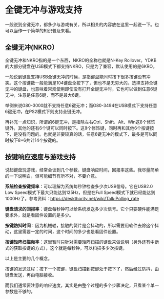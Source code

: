 # 全键无冲与游戏支持

一般说到全键无冲，都多少与游戏有关，所以相关的内容放在这里一起说一下。也可以当作一个简单的知识普及来看。


## 全键无冲(NKRO）

全键无冲和NKRO指的是一个东西，NKRO的全称也就是N-Key Rollover。YDKB的大部分键盘在USB模式下都支持NKRO，只是为了兼容，默认使用的是6KRO。

一般说到键盘支持USB全键无冲的时候，是指键盘能同时按下很多按键没有冲突。这个按键数一般能满足104键盘全按下了，但也不是无穷大的。选择支持全键无冲的键盘，也意味着常规使用即使没有打开全键无冲时，它也可以做到任意6键无冲，注意是任意6键，而不是最大6键。

举例来说G80-3000就不支持任意6键无冲；而G80-3494在USB模式下支持任意6键无冲，在PS2模式下则支持全键无冲。

再补充一点知识，所谓的6键无冲，是指除左右Ctrl、Shift、Alt、Win这8个修饰键外，其他的还有6个键可以同时按下。这8个修饰键，同时再和其他6个按键按下，是没有问题的。也就是非要较真的话，任意6键无冲的模式下，最多是可以同时按下8+6共计14个按键的。


## 按键响应速度与游戏支持

说起键盘玩游戏，经常会谈到几个参数，键盘响应时间，回报率这些。我尽量简单的一下说明白，但可能细节有所不对，不要介意。

**系统检查按键频率**：可以理解为系统每秒钟检查多少次USB信号。它在USB2.0 Low Speed模式下最大只能达到125Hz，但是在Full Speed模式下就已经能达到1000Hz了。参考资料：https://deskthority.net/wiki/Talk:Polling_rate

**键盘请求的回报率**：键盘每秒钟可以给系统发送多少次信号。它个只要硬件能满足要求外，就是看固件设置的是多少。

**按键防抖时间**：因为机械轴，接触的簧片是会抖动的，所以需要用软件去除这个抖动，这里需要一定的时间，这个时间的多少也是看固件设置。

**按键矩阵扫描频率**：这里暂时只针对需要矩阵扫描的键盘来做说明（另外还有中断式的获取按键的方式），这个就是每秒钟，可以扫描多少次按键。

以上是主要的几个概念。

按键的发送过程：按下一个按键，键盘扫描到按键处于按下了，然后经过防抖，由键盘发送，再由电脑接收。

而我们通常要注意的响应速度，其实是由整个过程的多个步骤决定，只看某个单一参数是不够的。